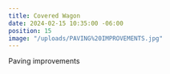 ```yaml
---
title: Covered Wagon
date: 2024-02-15 10:35:00 -06:00
position: 15
image: "/uploads/PAVING%20IMPROVEMENTS.jpg"
---
```


Paving improvements